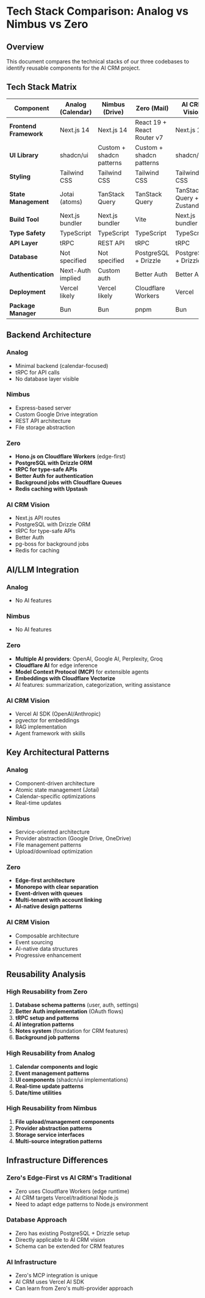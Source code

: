 # Tech Stack Comparison: Analog vs Nimbus vs Zero

## Overview
This document compares the technical stacks of our three codebases to identify reusable components for the AI CRM project.

## Tech Stack Matrix

| Component | Analog (Calendar) | Nimbus (Drive) | Zero (Mail) | AI CRM Vision |
|-----------|------------------|----------------|-------------|---------------|
| **Frontend Framework** | Next.js 14 | Next.js 14 | React 19 + React Router v7 | Next.js 14 |
| **UI Library** | shadcn/ui | Custom + shadcn patterns | Custom + shadcn patterns | shadcn/ui |
| **Styling** | Tailwind CSS | Tailwind CSS | Tailwind CSS | Tailwind CSS |
| **State Management** | Jotai (atoms) | TanStack Query | TanStack Query | TanStack Query + Zustand |
| **Build Tool** | Next.js bundler | Next.js bundler | Vite | Next.js bundler |
| **Type Safety** | TypeScript | TypeScript | TypeScript | TypeScript |
| **API Layer** | tRPC | REST API | tRPC | tRPC |
| **Database** | Not specified | Not specified | PostgreSQL + Drizzle | PostgreSQL + Drizzle |
| **Authentication** | Next-Auth implied | Custom auth | Better Auth | Better Auth |
| **Deployment** | Vercel likely | Vercel likely | Cloudflare Workers | Vercel |
| **Package Manager** | Bun | Bun | pnpm | Bun |

## Backend Architecture

### Analog
- Minimal backend (calendar-focused)
- tRPC for API calls
- No database layer visible

### Nimbus
- Express-based server
- Custom Google Drive integration
- REST API architecture
- File storage abstraction

### Zero
- **Hono.js on Cloudflare Workers** (edge-first)
- **PostgreSQL with Drizzle ORM**
- **tRPC for type-safe APIs**
- **Better Auth for authentication**
- **Background jobs with Cloudflare Queues**
- **Redis caching with Upstash**

### AI CRM Vision
- Next.js API routes
- PostgreSQL with Drizzle ORM
- tRPC for type-safe APIs
- Better Auth
- pg-boss for background jobs
- Redis for caching

## AI/LLM Integration

### Analog
- No AI features

### Nimbus
- No AI features

### Zero
- **Multiple AI providers**: OpenAI, Google AI, Perplexity, Groq
- **Cloudflare AI** for edge inference
- **Model Context Protocol (MCP)** for extensible agents
- **Embeddings with Cloudflare Vectorize**
- AI features: summarization, categorization, writing assistance

### AI CRM Vision
- Vercel AI SDK (OpenAI/Anthropic)
- pgvector for embeddings
- RAG implementation
- Agent framework with skills

## Key Architectural Patterns

### Analog
- Component-driven architecture
- Atomic state management (Jotai)
- Calendar-specific optimizations
- Real-time updates

### Nimbus
- Service-oriented architecture
- Provider abstraction (Google Drive, OneDrive)
- File management patterns
- Upload/download optimization

### Zero
- **Edge-first architecture**
- **Monorepo with clear separation**
- **Event-driven with queues**
- **Multi-tenant with account linking**
- **AI-native design patterns**

### AI CRM Vision
- Composable architecture
- Event sourcing
- AI-native data structures
- Progressive enhancement

## Reusability Analysis

### High Reusability from Zero
1. **Database schema patterns** (user, auth, settings)
2. **Better Auth implementation** (OAuth flows)
3. **tRPC setup and patterns**
4. **AI integration patterns**
5. **Notes system** (foundation for CRM features)
6. **Background job patterns**

### High Reusability from Analog
1. **Calendar components and logic**
2. **Event management patterns**
3. **UI components** (shadcn/ui implementations)
4. **Real-time update patterns**
5. **Date/time utilities**

### High Reusability from Nimbus
1. **File upload/management components**
2. **Provider abstraction patterns**
3. **Storage service interfaces**
4. **Multi-source integration patterns**

## Infrastructure Differences

### Zero's Edge-First vs AI CRM's Traditional
- Zero uses Cloudflare Workers (edge runtime)
- AI CRM targets Vercel/traditional Node.js
- Need to adapt edge patterns to Node.js environment

### Database Approach
- Zero has existing PostgreSQL + Drizzle setup
- Directly applicable to AI CRM vision
- Schema can be extended for CRM features

### AI Infrastructure
- Zero's MCP integration is unique
- AI CRM uses Vercel AI SDK
- Can learn from Zero's multi-provider approach